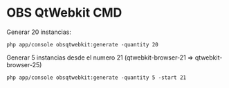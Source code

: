 # OBS QtWebkit CMD #

Generar 20 instancias:

```
php app/console obsqtwebkit:generate -quantity 20
```

Generar 5 instancias desde el numero 21 (qtwebkit-browser-21 => qtwebkit-browser-25)

```
php app/console obsqtwebkit:generate -quantity 5 -start 21
```